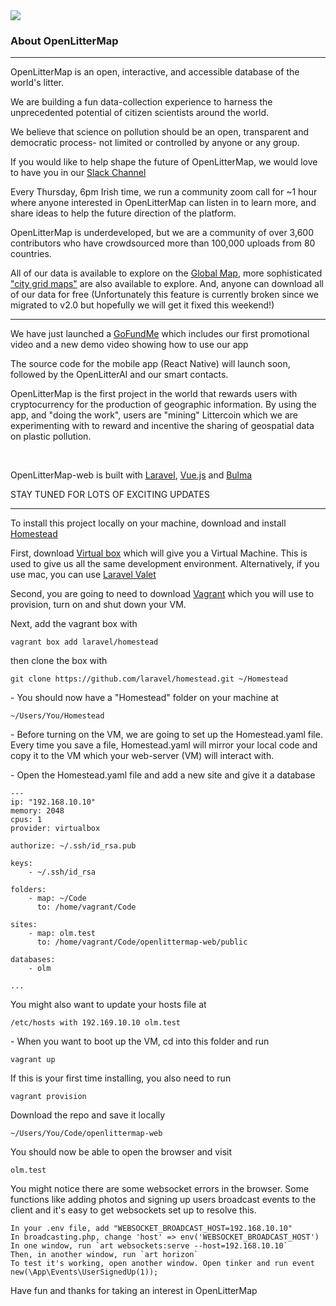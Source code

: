 <img src="https://openlittermap.com/assets/logo_small.png" />
<h3>About OpenLitterMap</h3>
<hr>
<p>OpenLitterMap is an open, interactive, and accessible database of the world's litter.</p>
<p>We are building a fun data-collection experience to harness the unprecedented potential of citizen scientists around the world.</p>
<p>We believe that science on pollution should be an open, transparent and democratic process- not limited or controlled by anyone or any group.</p>
<p>If you would like to help shape the future of OpenLitterMap, we would love to have you in our <a href="https://join.slack.com/t/openlittermap/shared_invite/zt-fdctasud-mu~OBQKReRdC9Ai9KgGROw">Slack Channel</a></p>
<p>Every Thursday, 6pm Irish time, we run a community zoom call for ~1 hour where anyone interested in OpenLitterMap can listen in to learn more, and share ideas to help the future direction of the platform.</p>
<p>OpenLitterMap is underdeveloped, but we are a community of over 3,600 contributors who have crowdsourced more than 100,000 uploads from 80 countries.</p>
<p>All of our data is available to explore on the <a href="https://openlittermap.com/global">Global Map</a>, more sophisticated <a href="https://openlittermap.com/world/The%20Netherlands/Zuid-Holland/Wassenaar/map">"city grid maps"</a> are also available to explore. And, anyone can download all of our data for free (Unfortunately this feature is currently broken since we migrated to v2.0 but hopefully we will get it fixed this weekend!)</p>
<hr>
<p>We have just launched a <a href="https://www.gofundme.com/f/openlittermap-a-revolutionary-app-to-map-litter">GoFundMe</a> which includes our first promotional video and a new demo video showing how to use our app</p>
<p>The source code for the mobile app (React Native) will launch soon, followed by the OpenLitterAI and our smart contacts.</p>
<p>OpenLitterMap is the first project in the world that rewards users with cryptocurrency for the production of geographic information. By using the app, and "doing the work", users are "mining" Littercoin which we are experimenting with to reward and incentive the sharing of geospatial data on plastic pollution.</p>
<br>
<p>OpenLitterMap-web is built with <a href="https://laravel.com">Laravel</a>, <a href="http://vuejs.org/">Vue.js</a> and <a href="https://bulma.io">Bulma</a></p>
<p>STAY TUNED FOR LOTS OF EXCITING UPDATES</p>
<hr>
<p>To install this project locally on your machine, download and install <a href="https://laravel.com/docs/5.8/homestead">Homestead</a></p>
<p>First, download <a href="https://www.virtualbox.org/wiki/Downloads">Virtual box</a> which will give you a Virtual Machine. This is used to give us all the same development environment. Alternatively, if you use mac, you can use <a href="https://laravel.com/docs/5.8/valet">Laravel Valet</a></p>
<p>Second, you are going to need to download <a href="https://www.vagrantup.com/downloads.html">Vagrant</a> which you will use to provision, turn on and shut down your VM.</p>
<p>Next, add the vagrant box with</p>  

`vagrant box add laravel/homestead`

<p>then clone the box with</p> 

`git clone https://github.com/laravel/homestead.git ~/Homestead`

<p>- You should now have a "Homestead" folder on your machine at </p> 

`~/Users/You/Homestead`

<p>- Before turning on the VM, we are going to set up the Homestead.yaml file. Every time you save a file, Homestead.yaml will mirror your local code and copy it to the VM which your web-server (VM) will interact with.</p>
<p>- Open the Homestead.yaml file and add a new site and give it a database</p>

```
---
ip: "192.168.10.10"
memory: 2048
cpus: 1
provider: virtualbox

authorize: ~/.ssh/id_rsa.pub

keys:
    - ~/.ssh/id_rsa

folders:
    - map: ~/Code
      to: /home/vagrant/Code

sites:
    - map: olm.test
      to: /home/vagrant/Code/openlittermap-web/public

databases:
    - olm

...
```

<p>You might also want to update your hosts file at</p>

`/etc/hosts with 192.169.10.10 olm.test`

<p>- When you want to boot up the VM, cd into this folder and run</p>

`vagrant up`

<p>If this is your first time installing, you also need to run</p>

`vagrant provision` 

<p>Download the repo and save it locally </p> 

`~/Users/You/Code/openlittermap-web`

<p>You should now be able to open the browser and visit</p> 

`olm.test`

<p>You might notice there are some websocket errors in the browser. Some functions like adding photos and signing up users broadcast events to the client and it's easy to get websockets set up to resolve this.</p>

```
In your .env file, add "WEBSOCKET_BROADCAST_HOST=192.168.10.10"
In broadcasting.php, change 'host' => env('WEBSOCKET_BROADCAST_HOST')
In one window, run `art websockets:serve --host=192.168.10.10`
Then, in another window, run `art horizon`
To test it's working, open another window. Open tinker and run event new(\App\Events\UserSignedUp(1));
```
<p>Have fun and thanks for taking an interest in OpenLitterMap</p>
